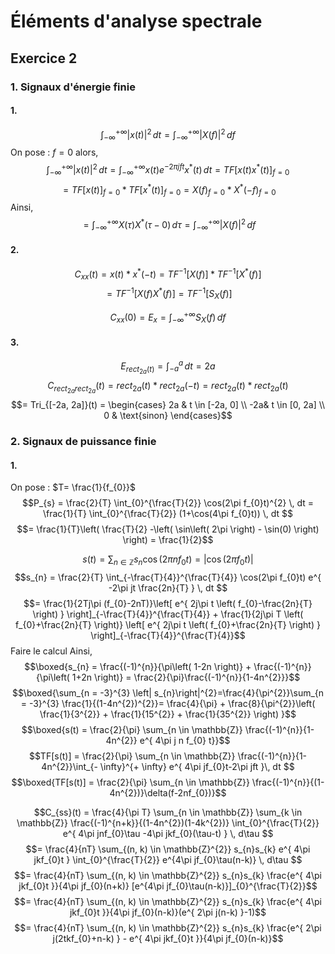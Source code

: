 # Éléments d'analyse spectrale
## Exercice 2
### 1. Signaux d'énergie finie
#### 1.
$$\int_{- \infty}^{+ \infty} \left| x(t)\right|^{2} \, dt = \int_{- \infty}^{+ \infty} \left| X(f)\right|^{2} \, df  $$
On pose : $f = 0$ alors,
$$\int_{- \infty}^{+ \infty} \left| x(t)\right|^{2} \, dt = \int_{- \infty}^{+ \infty} x(t) e^{ -2\pi jft } x^{*}(t)  \, dt = TF[x(t)x^{*}(t)]_{f = 0}$$
$$ = TF[x(t)]_{f = 0} * TF[x^{*}(t)]_{f = 0} = X(f)_{f = 0}* X^{*}(-f)_{f = 0} $$
Ainsi, 
$$= \int_{- \infty}^{+ \infty} X(\tau)X^{*}(\tau-0) \, d\tau  = \int_{- \infty}^{+ \infty} \left| X(f)\right|^{2} \, df $$

#### 2.
$$C_{xx}(t) = x(t) * x^{*}(-t) = TF^{-1}[X(f)] * TF^{-1}[X^{*}(f)] $$
$$= TF^{-1}[X(f)X^{*}(f)] = TF^{-1}[S_{X}(f)]$$


$$C_{xx}(0) = E_{x} = \int_{- \infty}^{+ \infty} 
S_{X}(f) \, df $$
#### 3.
$$E_{rect_{2a}(t)} = \int_{-a}^{a} \, dt = 2a $$
$$C_{rect_{2a}rect_{2a}}(t) = rect_{2a}(t) * rect_{2a}(-t) = rect_{2a}(t) * rect_{2a}(t) $$
$$= Tri_{[-2a, 2a]}(t) = \begin{cases}
2a & t \in [-2a, 0] \\
-2a& t \in [0, 2a] \\
0 & \text{sinon}
\end{cases}$$

### 2. Signaux de puissance finie
#### 1.
On pose : $T= \frac{1}{f_{0}}$
$$P_{s} = \frac{2}{T} \int_{0}^{\frac{T}{2}} \cos(2\pi f_{0}t)^{2} \, dt = \frac{1}{T} \int_{0}^{\frac{T}{2}} (1+\cos(4\pi f_{0}t)) \, dt  $$
$$= \frac{1}{T}\left( \frac{T}{2} -\left( \sin\left( 2\pi \right) - \sin(0) \right) \right) = \frac{1}{2}$$

$$s(t) = \sum_{n \in \mathbb{Z}} s_{n}\cos\left( 2\pi nf_{0}t \right) = \left| \cos(2\pi f_{0}t)\right| $$
$$s_{n} = \frac{2}{T} \int_{-\frac{T}{4}}^{\frac{T}{4}} \cos(2\pi f_{0}t) e^{ -2\pi jt \frac{2n}{T} } \, dt $$
$$= \frac{1}{2Tj\pi (f_{0}-2nT)}\left[ e^{ 2j\pi t \left( f_{0}-\frac{2n}{T} \right) } \right]_{-\frac{T}{4}}^{\frac{T}{4}} + \frac{1}{2j\pi T \left( f_{0}+\frac{2n}{T} \right)} \left[ e^{ 2j\pi t \left( f_{0}+\frac{2n}{T} \right) } \right]_{-\frac{T}{4}}^{\frac{T}{4}}$$
Faire le calcul
Ainsi,
$$\boxed{s_{n} =  \frac{(-1)^{n}}{\pi\left( 1-2n \right)} + \frac{(-1)^{n}}{\pi\left( 1+2n \right)} = \frac{2}{\pi}\frac{(-1)^{n}}{1-4n^{2}}}$$
$$\boxed{\sum_{n = -3}^{3} \left| s_{n}\right|^{2}=\frac{4}{\pi^{2}}\sum_{n  = -3}^{3} \frac{1}{(1-4n^{2})^{2}}= \frac{4}{\pi} + \frac{8}{\pi^{2}}\left( \frac{1}{3^{2}} + \frac{1}{15^{2}} + \frac{1}{35^{2}} \right) }$$
$$\boxed{s(t) = \frac{2}{\pi} \sum_{n \in \mathbb{Z}} \frac{(-1)^{n}}{1-4n^{2}} e^{ 4\pi j n f_{0} t}}$$
$$TF[s(t)] = \frac{2}{\pi} \sum_{n \in \mathbb{Z}} \frac{(-1)^{n}}{1-4n^{2}}\int_{- \infty}^{+ \infty}  e^{ 4\pi jf_{0}t-2\pi jft }\, dt  $$
$$\boxed{TF[s(t)] = \frac{2}{\pi}  \sum_{n \in \mathbb{Z}} \frac{(-1)^{n}}{(1-4n^{2})}\delta(f-2nf_{0})}$$

$$C_{ss}(t) = \frac{4}{\pi T} \sum_{n \in \mathbb{Z}} \sum_{k \in \mathbb{Z}} \frac{(-1)^{n+k}}{(1-4n^{2})(1-4k^{2})} \int_{0}^{\frac{T}{2}} e^{ 4\pi jnf_{0}\tau -4\pi jkf_{0}(\tau-t) } \, d\tau $$
$$= \frac{4}{nT} \sum_{(n, k) \in \mathbb{Z}^{2}} s_{n}s_{k} e^{ 4\pi jkf_{0}t } \int_{0}^{\frac{T}{2}} e^{4\pi jf_{0}\tau(n-k)} \, d\tau $$
$$= \frac{4}{nT} \sum_{(n, k) \in \mathbb{Z}^{2}} s_{n}s_{k} \frac{e^{ 4\pi jkf_{0}t }}{4\pi jf_{0}(n+k)} [e^{4\pi jf_{0}\tau(n-k)}]_{0}^{\frac{T}{2}}$$
$$=  \frac{4}{nT} \sum_{(n, k) \in \mathbb{Z}^{2}} s_{n}s_{k} \frac{e^{ 4\pi jkf_{0}t }}{4\pi jf_{0}(n-k)}(e^{ 2\pi j(n-k) }-1)$$
$$= \frac{4}{nT} \sum_{(n, k) \in \mathbb{Z}^{2}} s_{n}s_{k} \frac{e^{ 2\pi j(2tkf_{0}+n-k) } - e^{ 4\pi jkf_{0}t }}{4\pi jf_{0}(n-k)}$$